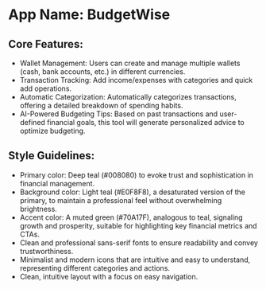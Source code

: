 # **App Name**: BudgetWise

## Core Features:

- Wallet Management: Users can create and manage multiple wallets (cash, bank accounts, etc.) in different currencies.
- Transaction Tracking: Add income/expenses with categories and quick add operations.
- Automatic Categorization: Automatically categorizes transactions, offering a detailed breakdown of spending habits.
- AI-Powered Budgeting Tips: Based on past transactions and user-defined financial goals, this tool will generate personalized advice to optimize budgeting.

## Style Guidelines:

- Primary color: Deep teal (#008080) to evoke trust and sophistication in financial management.
- Background color: Light teal (#E0F8F8), a desaturated version of the primary, to maintain a professional feel without overwhelming brightness.
- Accent color: A muted green (#70A17F), analogous to teal, signaling growth and prosperity, suitable for highlighting key financial metrics and CTAs.
- Clean and professional sans-serif fonts to ensure readability and convey trustworthiness.
- Minimalist and modern icons that are intuitive and easy to understand, representing different categories and actions.
- Clean, intuitive layout with a focus on easy navigation.

